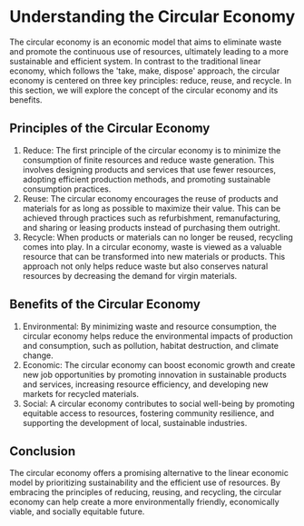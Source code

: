 # Understanding the Circular Economy

The circular economy is an economic model that aims to eliminate waste and promote the continuous use of resources, ultimately leading to a more sustainable and efficient system. In contrast to the traditional linear economy, which follows the 'take, make, dispose' approach, the circular economy is centered on three key principles: reduce, reuse, and recycle. In this section, we will explore the concept of the circular economy and its benefits.

## Principles of the Circular Economy
1. Reduce: The first principle of the circular economy is to minimize the consumption of finite resources and reduce waste generation. This involves designing products and services that use fewer resources, adopting efficient production methods, and promoting sustainable consumption practices.
2. Reuse: The circular economy encourages the reuse of products and materials for as long as possible to maximize their value. This can be achieved through practices such as refurbishment, remanufacturing, and sharing or leasing products instead of purchasing them outright.
3. Recycle: When products or materials can no longer be reused, recycling comes into play. In a circular economy, waste is viewed as a valuable resource that can be transformed into new materials or products. This approach not only helps reduce waste but also conserves natural resources by decreasing the demand for virgin materials.

## Benefits of the Circular Economy
1. Environmental: By minimizing waste and resource consumption, the circular economy helps reduce the environmental impacts of production and consumption, such as pollution, habitat destruction, and climate change.
2. Economic: The circular economy can boost economic growth and create new job opportunities by promoting innovation in sustainable products and services, increasing resource efficiency, and developing new markets for recycled materials.
3. Social: A circular economy contributes to social well-being by promoting equitable access to resources, fostering community resilience, and supporting the development of local, sustainable industries.

## Conclusion
The circular economy offers a promising alternative to the linear economic model by prioritizing sustainability and the efficient use of resources. By embracing the principles of reducing, reusing, and recycling, the circular economy can help create a more environmentally friendly, economically viable, and socially equitable future.